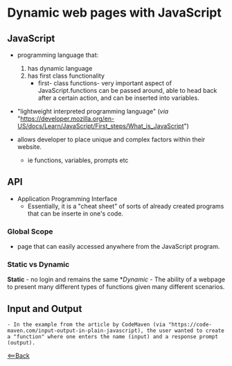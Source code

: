# Dynamic web pages with JavaScript

## JavaScript
- programming language that:
    1. has dynamic language 
    2. has first class functionality
        - first- class functions- very important aspect of JavaScript.functions can be passed around, able to head back after a certain action, and can be inserted into variables.

- "lightweight interpreted programming language" (*via* "https://developer.mozilla.org/en-US/docs/Learn/JavaScript/First_steps/What_is_JavaScript")

- allows developer to place unique and complex factors within their website. 
    - ie functions, variables, prompts etc

## API
- Application Programming Interface
    - Essentially, it is a "cheat sheet" of sorts of already created programs that can be inserte in one's code. 

### Global Scope

- page that can easily accessed anywhere from the JavaScript program.

### Static vs Dynamic

**Static** - no login and remains the same
**Dynamic* - The ability of a webpage to present many different types of functions given many different scenarios.

## Input and Output 
    - In the example from the article by CodeMaven (via "https://code-maven.com/input-output-in-plain-javascript), the user wanted to create a "function" where one enters the name (input) and a response prompt (output).

[<==Back](README.md)